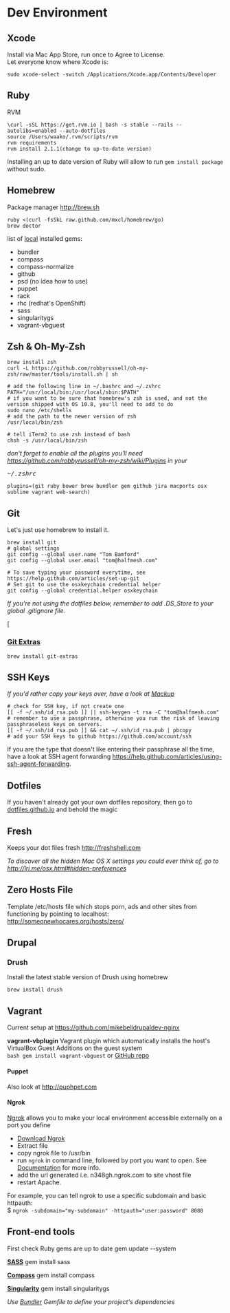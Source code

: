 # Dev Environment


## Xcode
Install via Mac App Store, run once to Agree to License.  
Let everyone know where Xcode is:

    sudo xcode-select -switch /Applications/Xcode.app/Contents/Developer


## Ruby

RVM

    \curl -sSL https://get.rvm.io | bash -s stable --rails --autolibs=enabled --auto-dotfiles
    source /Users/waako/.rvm/scripts/rvm
    rvm requirements
    rvm install 2.1.1(change to up-to-date version)

Installing an up to date version of Ruby will allow to run ````gem install package```` without sudo.


## Homebrew

Package manager http://brew.sh

    ruby <(curl -fsSkL raw.github.com/mxcl/homebrew/go)
    brew doctor

list of [local](gems.md) installed gems:  
* bundler
* compass
* compass-normalize
* github
* psd (no idea how to use)
* puppet
* rack
* rhc (redhat's OpenShift)
* sass
* singularitygs
* vagrant-vbguest



## Zsh &amp; Oh-My-Zsh

    brew install zsh
    curl -L https://github.com/robbyrussell/oh-my-zsh/raw/master/tools/install.sh | sh

    # add the following line in ~/.bashrc and ~/.zshrc
    PATH="/usr/local/bin:/usr/local/sbin:$PATH"
    # if you want to be sure that homebrew's zsh is used, and not the version shipped with OS 10.8, you'll need to add to do
    sudo nano /etc/shells
    # add the path to the newer version of zsh
    /usr/local/bin/zsh

    # tell iTerm2 to use zsh instead of bash
    chsh -s /usr/local/bin/zsh

*don't forget to enable all the plugins you'll need https://github.com/robbyrussell/oh-my-zsh/wiki/Plugins in your <pre>~/.zshrc</pre>*

    plugins=(git ruby bower brew bundler gem github jira macports osx sublime vagrant web-search)


## Git

Let's just use homebrew to install it.

    brew install git
    # global settings
    git config --global user.name "Tom Bamford"
    git config --global user.email "tom@halfmesh.com"
    
    # To save typing your password everytime, see https://help.github.com/articles/set-up-git
    # Set git to use the osxkeychain credential helper
    git config --global credential.helper osxkeychain

*If you're not using the dotfiles below, remember to add .DS_Store to your global .gitignore file.*

[
### [Git Extras](https://github.com/visionmedia/git-extras)

    brew install git-extras


## SSH Keys

*If you'd rather copy your keys over, have a look at [Mackup](https://github.com/lra/mackup)*
    
    # check for SSH key, if not create one
    [[ -f ~/.ssh/id_rsa.pub ]] || ssh-keygen -t rsa -C "tom@halfmesh.com"
    # remember to use a passphrase, otherwise you run the risk of leaving passphraseless keys on servers.
    [[ -f ~/.ssh/id_rsa.pub ]] && cat ~/.ssh/id_rsa.pub | pbcopy
    # add your SSH keys to github https://github.com/account/ssh
    
If you are the type that doesn't like entering their passphrase all the time, have a look at SSH agent forwarding https://help.github.com/articles/using-ssh-agent-forwarding.



## Dotfiles

If you haven't already got your own dotfiles repository, then go to [dotfiles.github.io](http://dotfiles.github.io) and behold the magic


## Fresh

Keeps your dot files fresh http://freshshell.com

*To discover all the hidden Mac OS X settings you could ever think of, go to http://lri.me/osx.html#hidden-preferences*


## Zero Hosts File

Template /etc/hosts file which stops porn, ads and other sites from functioning by pointing to localhost: http://someonewhocares.org/hosts/zero/

## Drupal


### Drush

Install the latest stable version of Drush using homebrew

    brew install drush


## Vagrant

Current setup at https://github.com/mikebelldrupaldev-nginx


**vagrant-vbplugin** Vagrant plugin which automatically installs the host's VirtualBox Guest Additions on the guest system  
````bash gem install vagrant-vbguest```` or [GitHub repo](https://github.com/dotless-de/vagrant-vbguest)

#### Puppet

Also look at http://puphpet.com

#### Ngrok

[Ngrok](https://ngrok.com/) allows you to make your local environment accessible externally on a port you define

* [Download Ngrok](https://ngrok.com/download)
* Extract file
* copy ngrok file to /usr/bin
* run ``ngrok`` in command line, followed by port you want to open. See [Documentation](https://ngrok.com/usage) for more info.
* add the url generated i.e. n348gh.ngrok.com to site vhost file
* restart Apache.

For example, you can tell ngrok to use a specific subdomain and basic httpauth:  
$ ``ngrok -subdomain="my-subdomain" -httpauth="user:password" 8080``

## Front-end tools

First check Ruby gems are up to date
    gem update --system

[**SASS**](http://sass-lang.com/)
    gem install sass

[**Compass**](http://compass-style.org/install/)
    gem install compass

[**Singularity**](http://singularity.gs/)
    gem install singularitygs

*Use [Bundler](http://bundler.io/) Gemfile to define your project's dependencies*
